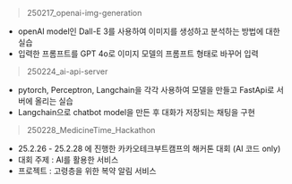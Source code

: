 > 250217_openai-img-generation
- openAI model인 Dall-E 3를 사용하여 이미지를 생성하고 분석하는 방법에 대한 실습
- 입력한 프롬프트를 GPT 4o로 이미지 모델의 프롬프트 형태로 바꾸어 입력
> 250224_ai-api-server
- pytorch, Perceptron, Langchain을 각각 사용하여 모델을 만들고 FastApi로 서버에 올리는 실습
- Langchain으로 chatbot model을 만든 후 대화가 저장되는 채팅을 구현
> 250228_MedicineTime_Hackathon
- 25.2.26 - 25.2.28 에 진행한 카카오테크부트캠프의 해커톤 대회 (AI 코드 only)
- 대회 주제 : AI를 활용한 서비스
- 프로젝트 : 고령층을 위한 복약 알림 서비스
